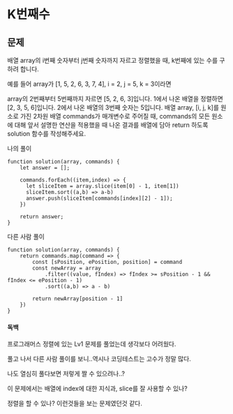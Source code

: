 # K번째수

## 문제

배열 array의 i번째 숫자부터 j번째 숫자까지 자르고 정렬했을 때, k번째에 있는 수를 구하려 합니다.

예를 들어 array가 [1, 5, 2, 6, 3, 7, 4], i = 2, j = 5, k = 3이라면

array의 2번째부터 5번째까지 자르면 [5, 2, 6, 3]입니다.
1에서 나온 배열을 정렬하면 [2, 3, 5, 6]입니다.
2에서 나온 배열의 3번째 숫자는 5입니다.
배열 array, [i, j, k]를 원소로 가진 2차원 배열 commands가 매개변수로 주어질 때, commands의 모든 원소에 대해 앞서 설명한 연산을 적용했을 때 나온 결과를 배열에 담아 return 하도록 solution 함수를 작성해주세요.

나의 풀이

```
function solution(array, commands) {
    let answer = [];

    commands.forEach((item,index) => {
      let sliceItem = array.slice(item[0] - 1, item[1])
      sliceItem.sort((a,b) => a-b)
      answer.push(sliceItem[commands[index][2] - 1]);
    })

    return answer;
}
```

다른 사람 풀이

```
function solution(array, commands) {
    return commands.map(command => {
        const [sPosition, ePosition, position] = command
        const newArray = array
            .filter((value, fIndex) => fIndex >= sPosition - 1 && fIndex <= ePosition - 1)
            .sort((a,b) => a - b)

        return newArray[position - 1]
    })
}
```

#### 독백

프로그래머스 정렬에 있는 Lv1 문제를 풀었는데 생각보다 어려웠다.

풀고 나서 다른 사람 풀이를 보니..역시나 코딩테스트는 고수가 정말 많다.

나도 열심히 풀다보면 저렇게 짤 수 있으려나..?

이 문제에서는 배열에 index에 대한 지식과, slice를 잘 사용할 수 있나?

정렬을 할 수 있나? 이런것들을 보는 문제였던것 같다.
